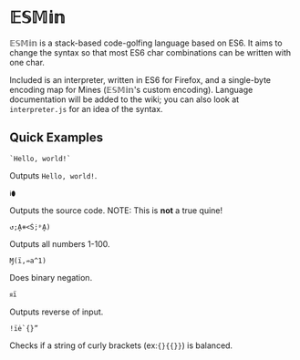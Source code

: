 # 𝔼𝕊𝕄𝕚𝕟
𝔼𝕊𝕄𝕚𝕟 is a stack-based code-golfing language based on ES6. It aims to change the syntax so that most ES6 char combinations can be written with one char.

Included is an interpreter, written in ES6 for Firefox, and a single-byte encoding map for Mines (𝔼𝕊𝕄𝕚𝕟's custom encoding). Language documentation will be added to the wiki; you can also look at `interpreter.js` for an idea of the syntax.
## Quick Examples
```
`Hello, world!`
```
Outputs `Hello, world!`.

```
ℹ⬮
```
Outputs the source code. NOTE: This is **not** a true quine!

```
↺;Ḁ⧺<Ṥ;ᵖḀ)
```
Outputs all numbers 1-100.
```
Ɱ(ï,⇏a^1)
```
Does binary negation.
```
ᴙï
```
Outputs reverse of input.
```
!ïė`{}”
```
Checks if a string of curly brackets (ex:`{}{{}}`) is balanced.